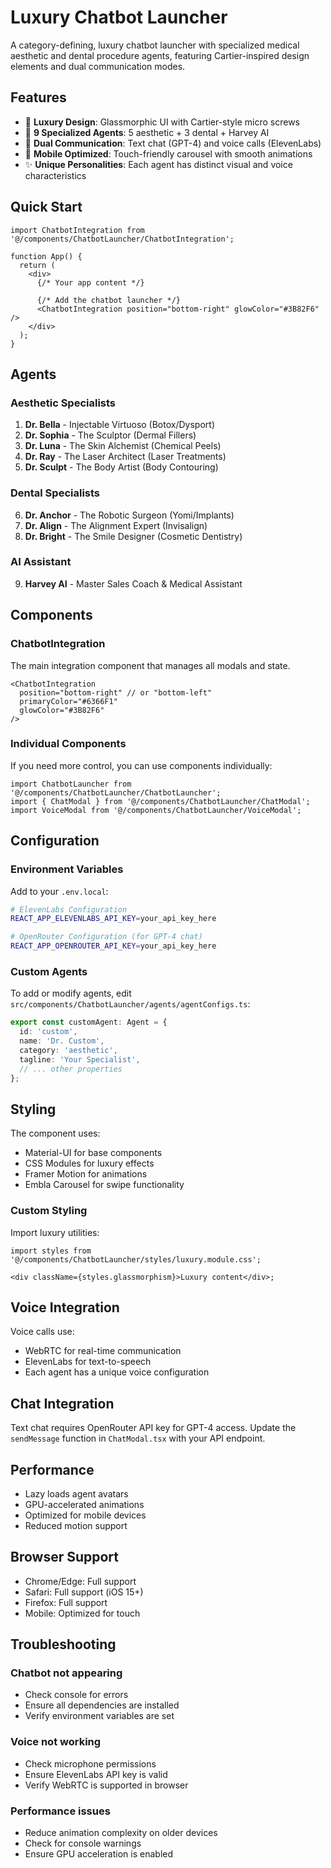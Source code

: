 # Luxury Chatbot Launcher

A category-defining, luxury chatbot launcher with specialized medical aesthetic and dental procedure agents, featuring Cartier-inspired design elements and dual communication modes.

## Features

- 🎨 **Luxury Design**: Glassmorphic UI with Cartier-style micro screws
- 🤖 **9 Specialized Agents**: 5 aesthetic + 3 dental + Harvey AI
- 💬 **Dual Communication**: Text chat (GPT-4) and voice calls (ElevenLabs)
- 📱 **Mobile Optimized**: Touch-friendly carousel with smooth animations
- ✨ **Unique Personalities**: Each agent has distinct visual and voice characteristics

## Quick Start

```tsx
import ChatbotIntegration from '@/components/ChatbotLauncher/ChatbotIntegration';

function App() {
  return (
    <div>
      {/* Your app content */}

      {/* Add the chatbot launcher */}
      <ChatbotIntegration position="bottom-right" glowColor="#3B82F6" />
    </div>
  );
}
```

## Agents

### Aesthetic Specialists

1. **Dr. Bella** - Injectable Virtuoso (Botox/Dysport)
2. **Dr. Sophia** - The Sculptor (Dermal Fillers)
3. **Dr. Luna** - The Skin Alchemist (Chemical Peels)
4. **Dr. Ray** - The Laser Architect (Laser Treatments)
5. **Dr. Sculpt** - The Body Artist (Body Contouring)

### Dental Specialists

6. **Dr. Anchor** - The Robotic Surgeon (Yomi/Implants)
7. **Dr. Align** - The Alignment Expert (Invisalign)
8. **Dr. Bright** - The Smile Designer (Cosmetic Dentistry)

### AI Assistant

9. **Harvey AI** - Master Sales Coach & Medical Assistant

## Components

### ChatbotIntegration

The main integration component that manages all modals and state.

```tsx
<ChatbotIntegration
  position="bottom-right" // or "bottom-left"
  primaryColor="#6366F1"
  glowColor="#3B82F6"
/>
```

### Individual Components

If you need more control, you can use components individually:

```tsx
import ChatbotLauncher from '@/components/ChatbotLauncher/ChatbotLauncher';
import { ChatModal } from '@/components/ChatbotLauncher/ChatModal';
import VoiceModal from '@/components/ChatbotLauncher/VoiceModal';
```

## Configuration

### Environment Variables

Add to your `.env.local`:

```bash
# ElevenLabs Configuration
REACT_APP_ELEVENLABS_API_KEY=your_api_key_here

# OpenRouter Configuration (for GPT-4 chat)
REACT_APP_OPENROUTER_API_KEY=your_api_key_here
```

### Custom Agents

To add or modify agents, edit `src/components/ChatbotLauncher/agents/agentConfigs.ts`:

```typescript
export const customAgent: Agent = {
  id: 'custom',
  name: 'Dr. Custom',
  category: 'aesthetic',
  tagline: 'Your Specialist',
  // ... other properties
};
```

## Styling

The component uses:

- Material-UI for base components
- CSS Modules for luxury effects
- Framer Motion for animations
- Embla Carousel for swipe functionality

### Custom Styling

Import luxury utilities:

```tsx
import styles from '@/components/ChatbotLauncher/styles/luxury.module.css';

<div className={styles.glassmorphism}>Luxury content</div>;
```

## Voice Integration

Voice calls use:

- WebRTC for real-time communication
- ElevenLabs for text-to-speech
- Each agent has a unique voice configuration

## Chat Integration

Text chat requires OpenRouter API key for GPT-4 access. Update the `sendMessage` function in `ChatModal.tsx` with your API endpoint.

## Performance

- Lazy loads agent avatars
- GPU-accelerated animations
- Optimized for mobile devices
- Reduced motion support

## Browser Support

- Chrome/Edge: Full support
- Safari: Full support (iOS 15+)
- Firefox: Full support
- Mobile: Optimized for touch

## Troubleshooting

### Chatbot not appearing

- Check console for errors
- Ensure all dependencies are installed
- Verify environment variables are set

### Voice not working

- Check microphone permissions
- Ensure ElevenLabs API key is valid
- Verify WebRTC is supported in browser

### Performance issues

- Reduce animation complexity on older devices
- Check for console warnings
- Ensure GPU acceleration is enabled
